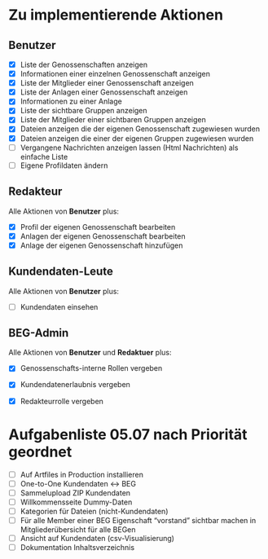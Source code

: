 # Zu implementierende Aktionen

## Benutzer

- [x] Liste der Genossenschaften anzeigen
- [x] Informationen einer einzelnen Genossenschaft anzeigen
- [x] Liste der Mitglieder einer Genossenschaft anzeigen
- [x] Liste der Anlagen einer Genossenschaft anzeigen
- [x] Informationen zu einer Anlage
- [x] Liste der sichtbare Gruppen anzeigen
- [x] Liste der Mitglieder einer sichtbaren Gruppen anzeigen
- [x] Dateien anzeigen die der eigenen Genossenschaft zugewiesen wurden
- [x] Dateien anzeigen die einer der eigenen Gruppen zugewiesen wurden
- [ ] Vergangene Nachrichten anzeigen lassen (Html Nachrichten) als einfache Liste
- [ ] Eigene Profildaten ändern

## Redakteur

Alle Aktionen von **Benutzer** plus:

- [x] Profil der eigenen Genossenschaft bearbeiten
- [x] Anlagen der eigenen Genossenschaft bearbeiten
- [x] Anlage der eigenen Genossenschaft hinzufügen

## Kundendaten-Leute

Alle Aktionen von **Benutzer** plus:

- [ ] Kundendaten einsehen

## BEG-Admin

Alle Aktionen von **Benutzer** und **Redaktuer** plus:

- [x] Genossenschafts-interne Rollen vergeben
- [x] Kundendatenerlaubnis vergeben
- [x] Redakteurrolle vergeben


# Aufgabenliste 05.07 nach Priorität geordnet
- [ ] Auf Artfiles in Production installieren
- [ ] One-to-One Kundendaten <-> BEG
- [ ] Sammelupload ZIP Kundendaten
- [ ] Willkommensseite Dummy-Daten
- [ ] Kategorien für Dateien (nicht-Kundendaten)
- [ ] Für alle Member einer BEG Eigenschaft “vorstand” sichtbar machen in Mitgliederübersicht für alle BEGen
- [ ] Ansicht auf Kundendaten (csv-Visualisierung)
- [ ] Dokumentation Inhaltsverzeichnis
